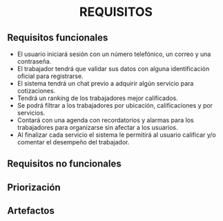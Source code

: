 ﻿<center><h1>REQUISITOS</h1></center>

## Requisitos funcionales        

 - El usuario iniciará sesión con un número telefónico, un correo y una contraseña.
 - El trabajador tendrá que validar sus datos con alguna identificación oficial para registrarse.
 - El sistema tendrá un chat previo a adquirir algún servicio para cotizaciones.
 - Tendrá un ranking de los trabajadores mejor calificados.
 - Se podrá filtrar a los trabajadores por ubicación, calificaciones y por servicios.
 - Contará con una agenda con recordatorios y alarmas para los trabajadores para organizarse sin afectar a los usuarios.
 - Al finalizar cada servicio el sistema le permitirá al usuario calificar y/o comentar el desempeño del trabajador.

 

## Requisitos no funcionales

## Priorización

## Artefactos

<!--stackedit_data:
eyJoaXN0b3J5IjpbMTk1NjQzNTg0MSwtMTc3NzU4OTY0XX0=
-->